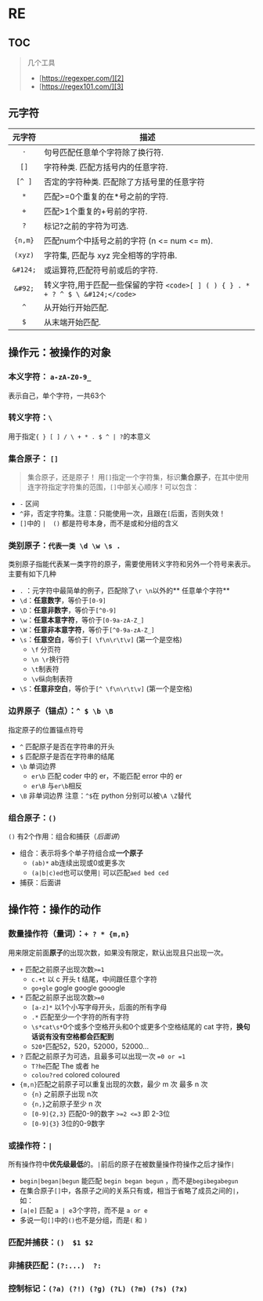 # RE
[TOC]()
---
> 几个工具
> - [https://regexper.com/][2]
> -  [https://regex101.com/][3]

## 元字符

|元字符|描述|
|:----:|----|
|`·`|句号匹配任意单个字符除了换行符.|
|`[]`|字符种类. 匹配方括号内的任意字符.|
| `[^ ]`|否定的字符种类. 匹配除了方括号里的任意字符|
|`*`|匹配\>=0个重复的在\*号之前的字符.|
|`+`|匹配\>1个重复的+号前的字符.
|`?` |标记?之前的字符为可选.|
|`{n,m}`|匹配num个中括号之前的字符 (n \<= num \<= m).|
| `(xyz)`|字符集, 匹配与 xyz 完全相等的字符串.|
|`&#124;`|或运算符,匹配符号前或后的字符.|
|`&#92;`|转义字符,用于匹配一些保留的字符 `<code>[ ] ( ) { } . * + ? ^ $ \ &#124;</code>`|
|`^`|从开始行开始匹配.|
|`$`|从末端开始匹配.|

## 操作元：被操作的对象
### 本义字符： `a-zA-Z0-9_`
表示自己，单个字符，一共63个
### 转义字符：`\`
用于指定`{ } [ ] / \ + * . $ ^ | ?`的本意义
### 集合原子： `[]`
> 集合原子，还是原子！
用`[]`指定一个字符集，标识**集合原子**，在其中使用连字符指定字符集的范围，`[]`中部关心顺序！可以包含：
- `-` 区间
- `^`非，否定字符集。注意：只能使用一次，且跟在`[`后面，否则失效！
- `[]`中的 `|  ()` 都是符号本身，而不是或和分组的含义

### 类别原子：`代表一类 \d \w \s .`
 类别原子指能代表某一类字符的原子，需要使用转义字符和另外一个符号来表示。主要有如下几种
- `.` ：元字符中最简单的例子，匹配除了`\r \n`以外的** 任意单个字符**
- `\d`：**任意数字**，等价于`[0-9]`
- `\D`：**任意非数字**，等价于`[^0-9]`
- `\w`：**任意本意字符**，等价于`[0-9a-zA-Z_]`
- `\W`：**任意非本意字符**，等价于`[^0-9a-zA-Z_]`
- `\s`：**任意空白**，等价于`[ \f\n\r\t\v]` (第一个是空格)
	- `\f` 分页符
	- `\n \r`换行符
	- `\t`制表符
	- `\v`纵向制表符
- `\S`：**任意非空白**，等价于`[^ \f\n\r\t\v]` (第一个是空格)
### 边界原子（锚点）：`^ $ \b \B`
指定原子的位置锚点符号
- `^` 匹配原子是否在字符串的开头
- `$` 匹配原子是否在字符串的结尾
- `\b` 单词边界
	- `er\b`  匹配 coder 中的 er，不能匹配 error 中的 er
	- `er\B` 与`er\b`相反
- `\B` 非单词边界
注意：`^$`在 python 分别可以被`\A \Z`替代
### 组合原子：`()`
`()` 有2个作用：组合和捕获（_后面讲_）
- 组合：表示将多个单子符组合成**一个原子**
	- `(ab)*` ab连续出现或0或更多次
	- `(a|b|c)ed`也可以使用`|`   可以匹配`aed bed ced`
- 捕获：后面讲
## 操作符：操作的动作
### 数量操作符（量词）：`+ ? * {m,n}`
用来限定前面**原子**的出现次数，如果没有限定，默认出现且只出现一次。
- `+` 匹配之前原子出现次数`>=1`
	- `c.+t` 以 c 开头 t 结尾，中间跟任意个字符
	- `go+gle` gogle google gooogle
- `*` 匹配之前原子出现次数`>=0`
	- `[a-z]*` 以1个小写字母开头，后面的所有字母
	- `.*` 匹配至少一个字符的所有字符
	- `\s*cat\s*`0个或多个空格开头和0个或更多个空格结尾的 cat 字符，**换句话说有没有空格都会匹配到**
	- `520*`匹配52，520，52000，52000...
- `?` 匹配之前原子为可选，且最多可以出现一次 `=0 or =1`
	- `T?he`匹配 The 或者 he
	- `colou?red` colored coloured
- `{m,n}`匹配之前原子可以重复出现的次数，最少 m 次 最多 n 次
	- `{n}` 之前原子出现 n次
	- `{n,}`之前原子至少 n 次
	- `[0-9]{2,3}`  匹配0-9的数字  `>=2 <=3` 即 2-3位
	-  `[0-9]{3}`  3位的0-9数字
### 或操作符：`|`
所有操作符中**优先级最低**的。`|`前后的原子在被数量操作符操作之后才操作`|`
- `begin|began|begun` 能匹配 `begin began begun` ，而不是`begibegabegun`
- 在集合原子`[]`中，各原子之间的关系只有或，相当于省略了成员之间的`|`，如：
- `[a|e]` 匹配 `a | e`3个字符，而不是 `a or e`
- 多说一句`[]`中的`()`也不是分组，而是`(` 和 `)`
### 匹配并捕获：`()  $1 $2`
### 非捕获匹配：`(?:...)  ?:`
### 控制标记：`(?a) (?!) (?g) (?L) (?m) (?s) (?x)`

[2]:	https://regexper.com/
[3]:	https://regex101.com/